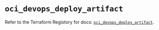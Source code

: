 # `oci_devops_deploy_artifact`

Refer to the Terraform Registory for docs: [`oci_devops_deploy_artifact`](https://registry.terraform.io/providers/oracle/oci/6.18.0/docs/resources/devops_deploy_artifact).
